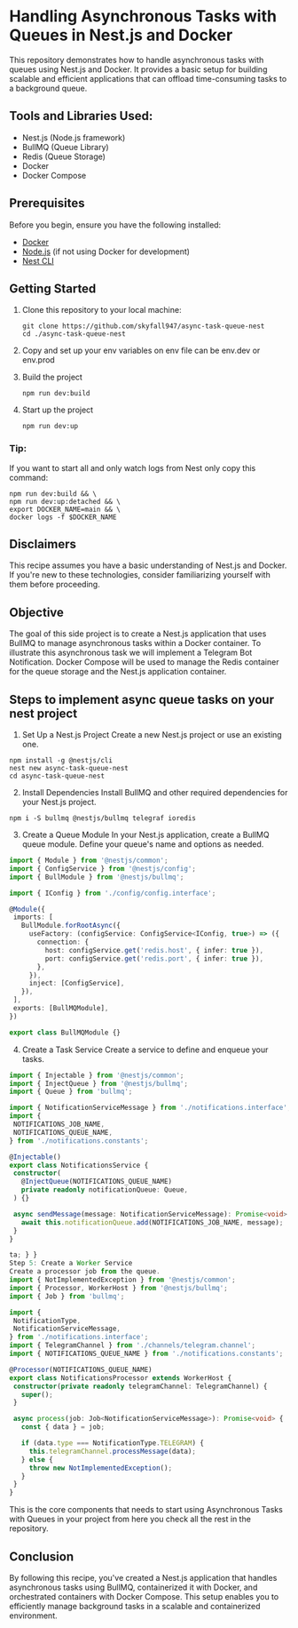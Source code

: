 # Handling Asynchronous Tasks with Queues in Nest.js and Docker

This repository demonstrates how to handle asynchronous tasks with queues using Nest.js and Docker. It provides a basic setup for building scalable and efficient applications that can offload time-consuming tasks to a background queue.


## Tools and Libraries Used:
- Nest.js (Node.js framework)
- BullMQ (Queue Library)
- Redis (Queue Storage)
- Docker
- Docker Compose

## Prerequisites

Before you begin, ensure you have the following installed:

- [Docker](https://www.docker.com/get-started)
- [Node.js](https://nodejs.org/) (if not using Docker for development)
- [Nest CLI](https://docs.nestjs.com/first-steps)


## Getting Started

1. Clone this repository to your local machine:

   ```shell
   git clone https://github.com/skyfall947/async-task-queue-nest
   cd ./async-task-queue-nest
   ```
2. Copy and set up your env variables on env file can be env.dev or env.prod
   
3. Build the project
   ```shell
   npm run dev:build
   ```
4. Start up the project
   ```shell
   npm run dev:up
   ```
### Tip:
If you want to start all and only watch logs from Nest only copy this command:
```shell
npm run dev:build && \
npm run dev:up:detached && \
export DOCKER_NAME=main && \
docker logs -f $DOCKER_NAME
```
## Disclaimers
This recipe assumes you have a basic understanding of Nest.js and Docker. If you're new to these technologies, consider familiarizing yourself with them before proceeding.

## Objective
The goal of this side project is to create a Nest.js application that uses BullMQ to manage asynchronous tasks within a Docker container. To illustrate this asynchronous task we will implement a Telegram Bot Notification. Docker Compose will be used to manage the Redis container for the queue storage and the Nest.js application container.


## Steps to implement async queue tasks on your nest project
1. Set Up a Nest.js Project
Create a new Nest.js project or use an existing one.
```shell
npm install -g @nestjs/cli 
nest new async-task-queue-nest 
cd async-task-queue-nest
```
2. Install Dependencies
Install BullMQ and other required dependencies for your Nest.js project.

```shell
npm i -S bullmq @nestjs/bullmq telegraf ioredis
```

3. Create a Queue Module
In your Nest.js application, create a BullMQ queue module. Define your queue's name and options as needed.

```ts
import { Module } from '@nestjs/common';
import { ConfigService } from '@nestjs/config';
import { BullModule } from '@nestjs/bullmq';

import { IConfig } from './config/config.interface';

@Module({
 imports: [
   BullModule.forRootAsync({
     useFactory: (configService: ConfigService<IConfig, true>) => ({
       connection: {
         host: configService.get('redis.host', { infer: true }),
         port: configService.get('redis.port', { infer: true }),
       },
     }),
     inject: [ConfigService],
   }),
 ],
 exports: [BullMQModule],
})

export class BullMQModule {}
```

4. Create a Task Service
Create a service to define and enqueue your tasks.

```ts
import { Injectable } from '@nestjs/common';
import { InjectQueue } from '@nestjs/bullmq';
import { Queue } from 'bullmq';

import { NotificationServiceMessage } from './notifications.interface';
import {
 NOTIFICATIONS_JOB_NAME,
 NOTIFICATIONS_QUEUE_NAME,
} from './notifications.constants';

@Injectable()
export class NotificationsService {
 constructor(
   @InjectQueue(NOTIFICATIONS_QUEUE_NAME)
   private readonly notificationQueue: Queue,
 ) {}

 async sendMessage(message: NotificationServiceMessage): Promise<void> {
   await this.notificationQueue.add(NOTIFICATIONS_JOB_NAME, message);
 }
}

ta; } }
Step 5: Create a Worker Service
Create a processor job from the queue.
import { NotImplementedException } from '@nestjs/common';
import { Processor, WorkerHost } from '@nestjs/bullmq';
import { Job } from 'bullmq';

import {
 NotificationType,
 NotificationServiceMessage,
} from './notifications.interface';
import { TelegramChannel } from './channels/telegram.channel';
import { NOTIFICATIONS_QUEUE_NAME } from './notifications.constants';

@Processor(NOTIFICATIONS_QUEUE_NAME)
export class NotificationsProcessor extends WorkerHost {
 constructor(private readonly telegramChannel: TelegramChannel) {
   super();
 }

 async process(job: Job<NotificationServiceMessage>): Promise<void> {
   const { data } = job;

   if (data.type === NotificationType.TELEGRAM) {
     this.telegramChannel.processMessage(data);
   } else {
     throw new NotImplementedException();
   }
 }
}
```

This is the core components that needs to start using Asynchronous Tasks with Queues in your project from here you check all the rest in the repository.

## Conclusion
By following this recipe, you've created a Nest.js application that handles asynchronous tasks using BullMQ, containerized it with Docker, and orchestrated containers with Docker Compose. This setup enables you to efficiently manage background tasks in a scalable and containerized environment.
